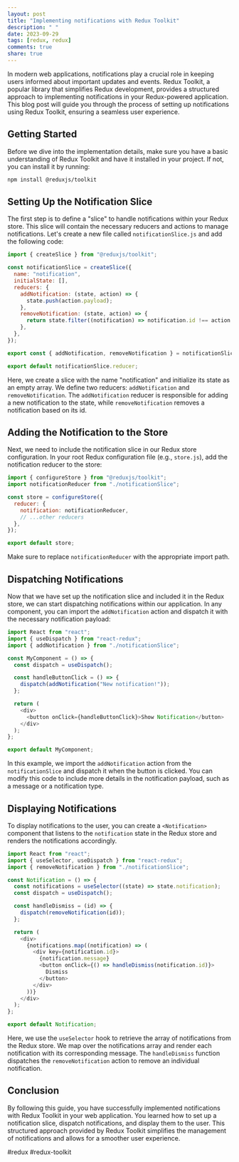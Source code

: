 ```yaml
---
layout: post
title: "Implementing notifications with Redux Toolkit"
description: " "
date: 2023-09-29
tags: [redux, redux]
comments: true
share: true
---
```


In modern web applications, notifications play a crucial role in keeping users informed about important updates and events. Redux Toolkit, a popular library that simplifies Redux development, provides a structured approach to implementing notifications in your Redux-powered application. This blog post will guide you through the process of setting up notifications using Redux Toolkit, ensuring a seamless user experience.

## Getting Started

Before we dive into the implementation details, make sure you have a basic understanding of Redux Toolkit and have it installed in your project. If not, you can install it by running:

```bash
npm install @reduxjs/toolkit
```

## Setting Up the Notification Slice

The first step is to define a "slice" to handle notifications within your Redux store. This slice will contain the necessary reducers and actions to manage notifications. Let's create a new file called `notificationSlice.js` and add the following code:

```javascript
import { createSlice } from "@reduxjs/toolkit";

const notificationSlice = createSlice({
  name: "notification",
  initialState: [],
  reducers: {
    addNotification: (state, action) => {
      state.push(action.payload);
    },
    removeNotification: (state, action) => {
      return state.filter((notification) => notification.id !== action.payload);
    },
  },
});

export const { addNotification, removeNotification } = notificationSlice.actions;

export default notificationSlice.reducer;
```

Here, we create a slice with the name "notification" and initialize its state as an empty array. We define two reducers: `addNotification` and `removeNotification`. The `addNotification` reducer is responsible for adding a new notification to the state, while `removeNotification` removes a notification based on its id.

## Adding the Notification to the Store

Next, we need to include the notification slice in our Redux store configuration. In your root Redux configuration file (e.g., `store.js`), add the notification reducer to the store:

```javascript
import { configureStore } from "@reduxjs/toolkit";
import notificationReducer from "./notificationSlice";

const store = configureStore({
  reducer: {
    notification: notificationReducer,
    // ...other reducers
  },
});

export default store;
```

Make sure to replace `notificationReducer` with the appropriate import path.

## Dispatching Notifications

Now that we have set up the notification slice and included it in the Redux store, we can start dispatching notifications within our application. In any component, you can import the `addNotification` action and dispatch it with the necessary notification payload:

```javascript
import React from "react";
import { useDispatch } from "react-redux";
import { addNotification } from "./notificationSlice";

const MyComponent = () => {
  const dispatch = useDispatch();

  const handleButtonClick = () => {
    dispatch(addNotification("New notification!"));
  };

  return (
    <div>
      <button onClick={handleButtonClick}>Show Notification</button>
    </div>
  );
};

export default MyComponent;
```

In this example, we import the `addNotification` action from the `notificationSlice` and dispatch it when the button is clicked. You can modify this code to include more details in the notification payload, such as a message or a notification type.

## Displaying Notifications

To display notifications to the user, you can create a `<Notification>` component that listens to the `notification` state in the Redux store and renders the notifications accordingly.

```javascript
import React from "react";
import { useSelector, useDispatch } from "react-redux";
import { removeNotification } from "./notificationSlice";

const Notification = () => {
  const notifications = useSelector((state) => state.notification);
  const dispatch = useDispatch();

  const handleDismiss = (id) => {
    dispatch(removeNotification(id));
  };

  return (
    <div>
      {notifications.map((notification) => (
        <div key={notification.id}>
          {notification.message}
          <button onClick={() => handleDismiss(notification.id)}>
            Dismiss
          </button>
        </div>
      ))}
    </div>
  );
};

export default Notification;
```

Here, we use the `useSelector` hook to retrieve the array of notifications from the Redux store. We map over the notifications array and render each notification with its corresponding message. The `handleDismiss` function dispatches the `removeNotification` action to remove an individual notification.

## Conclusion

By following this guide, you have successfully implemented notifications with Redux Toolkit in your web application. You learned how to set up a notification slice, dispatch notifications, and display them to the user. This structured approach provided by Redux Toolkit simplifies the management of notifications and allows for a smoother user experience.

#redux #redux-toolkit